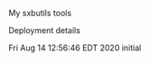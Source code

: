 My sxbutils tools


























Deployment details

Fri Aug 14 12:56:46 EDT 2020 initial
